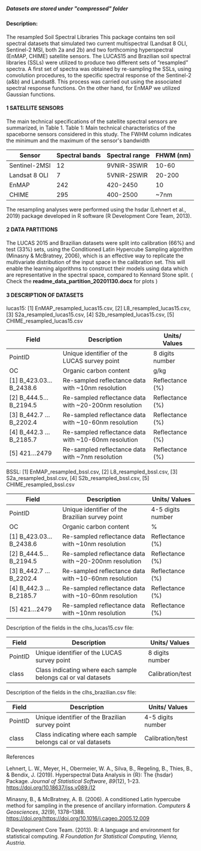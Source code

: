 ##### Datasets are stored under __"compressed"__ folder  



#### Description:

The resampled Soil Spectral Libraries
This package contains ten soil spectral datasets that simulated two current multispectral (Landsat 8 OLI, Sentinel-2 MSI, both 2a and 2b) and two forthcoming hyperspectral (EnMAP, CHIME) satellite sensors. The LUCAS15 and Brazilian soil spectral libraries (SSLs) were utilized to produce two different sets of “resampled” spectra. A first set of spectra was obtained by re-sampling the SSLs, using convolution procedures, to the specific spectral response of the Sentinel-2 (a&b) and Landsat8. This process was carried out using the associated spectral response functions. On the other hand, for EnMAP we utilized Gaussian functions.

#### 1 SATELLITE SENSORS
The main technical specifications of the satellite spectral sensors are summarized, in Table 1.
Table 1: Main technical characteristics of the spaceborne sensors considered in this study. The FWHM column indicates the minimum and the maximum of the sensor's bandwidth

|Sensor|	Spectral bands|	Spectral range|	FHWM (nm)|
|---|-----|---|---|
|Sentinel-2MSI|	12	|9VNIR-3SWIR|	10-60|
|Landsat 8 OLI|	7	|5VNIR-2SWIR| 20-200 |
|EnMAP|	242	|420-2450| 10 |
|CHIME|	295	|400-2500| ~7nm |



The resampling analyses were performed using the hsdar (Lehnert et al., 2019) package developed in R software (R Development Core Team, 2013).

#### 2 DATA PARTITIONS

The LUCAS 2015 and Brazilian datasets were split into calibration (66%) and test (33%) sets, using the Conditioned Latin Hypercube Sampling algorithm (Minasny & McBratney, 2006), which is an effective way to replicate the multivariate distribution of the input space in the calibration set. This will enable the learning algorithms to construct their models using data which are representative in the spectral space, compared to Kennard Stone split.
 ( Check the __readme_data_partition_20201130.docx__ for plots )

#### 3 DESCRIPTION OF DATASETS

lucas15: [1] EnMAP_resampled_lucas15.csv, [2] L8_resampled_lucas15.csv, [3] S2a_resampled_lucas15.csv, [4] S2b_resampled_lucas15.csv, [5] CHIME_resampled_lucas15.csv

| Field                  | Description                                           | Units/     Values |
| ---------------------- | ----------------------------------------------------- | ----------------- |
| PointID                | Unique identifier of the LUCAS survey point           | 8 digits number   |
| OC                     | Organic carbon content                                | g/kg              |
| [1] B_423.03…B_2438.6  | Re-sampled reflectance data with ~10nm resolution     | Reflectance (%)   |
| [2] B_444.5… B_2194.5  | Re-sampled reflectance data with ~20-200nm resolution | Reflectance (%)   |
| [3] B_442.7 … B_2202.4 | Re-sampled reflectance data with ~10-60nm resolution  | Reflectance (%)   |
| [4] B_442.3 … B_2185.7 | Re-sampled reflectance data with ~10-60nm resolution  | Reflectance (%)   |
| [5] 421…2479           | Re-sampled reflectance data with ~7nm resolution      | Reflectance (%)   |

BSSL: [1] EnMAP_resampled_bssl.csv, [2] L8_resampled_bssl.csv, [3] S2a_resampled_bssl.csv, [4] S2b_resampled_bssl.csv, [5] CHIME_resampled_bssl.csv

| Field                  | Description                                           | Units/     Values |
| ---------------------- | ----------------------------------------------------- | ----------------- |
| PointID                | Unique identifier of the Brazilian survey point       | 4-5 digits number |
| OC                     | Organic carbon content                                | %                 |
| [1] B_423.03…B_2438.6  | Re-sampled reflectance data with ~10nm resolution     | Reflectance (%)   |
| [2] B_444.5… B_2194.5  | Re-sampled reflectance data with ~20-200nm resolution | Reflectance (%)   |
| [3] B_442.7 … B_2202.4 | Re-sampled reflectance data with ~10-60nm resolution  | Reflectance (%)   |
| [4] B_442.3 … B_2185.7 | Re-sampled reflectance data with ~10-60nm resolution  | Reflectance (%)   |
| [5] 421…2479           | Re-sampled reflectance data with ~10nm resolution     | Reflectance (%)   |

Description of the fields in the clhs_lucas15.csv file:

| Field   | Description                                                  | Units/     Values |
| ------- | ------------------------------------------------------------ | ----------------- |
| PointID | Unique identifier of the LUCAS survey point                  | 8 digits number   |
| class   | Class indicating where each sample belongs cal or val datasets | Calibration/test  |

Description of the fields in the clhs_brazilian.csv file:

| Field   | Description                                                  | Units/     Values |
| ------- | ------------------------------------------------------------ | ----------------- |
| PointID | Unique identifier of the Brazilian survey point              | 4-5 digits number |
| class   | Class indicating where each sample belongs cal or val datasets | Calibration/test  |

References

Lehnert, L. W., Meyer, H., Obermeier, W. A., Silva, B., Regeling, B., Thies, B., & Bendix, J. (2019). Hyperspectral Data Analysis in {R}: The {hsdar} Package. *Journal of Statistical Software*, *89*(12), 1–23. https://doi.org/10.18637/jss.v089.i12

Minasny, B., & McBratney, A. B. (2006). A conditioned Latin hypercube method for sampling in the presence of ancillary information. *Computers & Geosciences*, *32*(9), 1378–1388. https://doi.org/https://doi.org/10.1016/j.cageo.2005.12.009

R Development Core Team. (2013). R: A language and environment for statistical computing. *R Foundation for Statistical Computing, Vienna, Austria*.
